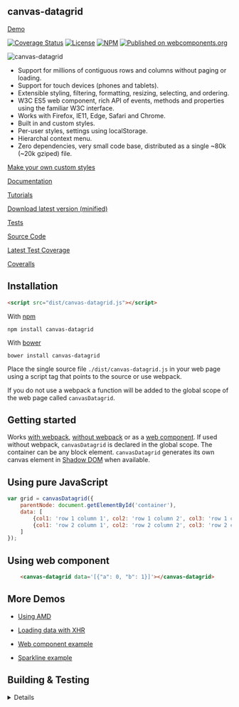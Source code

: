 canvas-datagrid
---------------

[Demo](https://tonygermaneri.github.io/canvas-datagrid/tutorials/demo.html)

[![Coverage Status](https://coveralls.io/repos/github/TonyGermaneri/canvas-datagrid/badge.svg?branch=master&build=1640)](https://coveralls.io/github/TonyGermaneri/canvas-datagrid?branch=master)
[![License](https://img.shields.io/badge/License-BSD%203--Clause-blue.svg)](https://opensource.org/licenses/BSD-3-Clause)
[![NPM](https://img.shields.io/npm/v/canvas-datagrid.svg)](https://www.npmjs.com/package/canvas-datagrid)
[![Published on webcomponents.org](https://img.shields.io/badge/webcomponents.org-published-blue.svg)](https://www.webcomponents.org/element/TonyGermaneri/canvas-datagrid)

![canvas-datagrid](https://tonygermaneri.github.io/canvas-datagrid/images/datagrid1.png)

* Support for millions of contiguous rows and columns without paging or loading.
* Support for touch devices (phones and tablets).
* Extensible styling, filtering, formatting, resizing, selecting, and ordering.
* W3C ES5 web component, rich API of events, methods and properties using the familiar W3C interface.
* Works with Firefox, IE11, Edge, Safari and Chrome.
* Built in and custom styles.
* Per-user styles, settings using localStorage.
* Hierarchal context menu.
* Zero dependencies, very small code base, distributed as a single ~80k (~20k gziped) file.


[Make your own custom styles](https://tonygermaneri.github.io/canvas-datagrid/tutorials/styleBuilder.html)

[Documentation](https://tonygermaneri.github.io/canvas-datagrid/docs/canvasDatagrid.html)

[Tutorials](https://tonygermaneri.github.io/canvas-datagrid/docs/tutorial-sample.html)

[Download latest version (minified)](https://tonygermaneri.github.io/canvas-datagrid/dist/canvas-datagrid.js)

[Tests](https://tonygermaneri.github.io/canvas-datagrid/test/tests.html)

[Source Code](https://github.com/TonyGermaneri/canvas-datagrid)

[Latest Test Coverage](https://tonygermaneri.github.io/canvas-datagrid/build/report/lcov-report/index.html)

[Coveralls](https://coveralls.io/github/TonyGermaneri/canvas-datagrid)

Installation
------------

```html
<script src="dist/canvas-datagrid.js"></script>
```

With [npm](https://www.npmjs.com/package/canvas-datagrid)


```shell
npm install canvas-datagrid
```

With [bower](https://libraries.io/bower/canvas-datagrid)

```shell
bower install canvas-datagrid
```

Place the single source file `./dist/canvas-datagrid.js` in your web page using
a script tag that points to the source or use webpack.

If you do not use a webpack a function will
be added to the global scope of the web page called `canvasDatagrid`.

Getting started
---------------

Works [with webpack](https://tonygermaneri.github.io/canvas-datagrid/tutorials/amdDemo.html), [without webpack](https://tonygermaneri.github.io/canvas-datagrid/tutorials/demo.html) or as a [web component](https://tonygermaneri.github.io/canvas-datagrid/tutorials/webcomponentDemo.html).
If used without webpack, `canvasDatagrid` is declared in the global scope.
The container can be any block element.  `canvasDatagrid` generates its own canvas element in [Shadow DOM](https://www.w3.org/TR/shadow-dom/) when available.

Using pure JavaScript
---------------------

```javascript
var grid = canvasDatagrid({
    parentNode: document.getElementById('container'),
    data: [
        {col1: 'row 1 column 1', col2: 'row 1 column 2', col3: 'row 1 column 3'},
        {col1: 'row 2 column 1', col2: 'row 2 column 2', col3: 'row 2 column 3'}
    ]
});
```

Using web component
-------------------

<!--
```
<custom-element-demo>
  <template>
    <script src="https://tonygermaneri.github.io/canvas-datagrid/dist/canvas-datagrid.debug.js"></script>
    <div style="height: 300px;"><next-code-block></next-code-block></div>
  </template>
</custom-element-demo>
```
-->

```html
    <canvas-datagrid data='[{"a": 0, "b": 1}]'></canvas-datagrid>
```

More Demos
----------

* [Using AMD](https://tonygermaneri.github.io/canvas-datagrid/tutorials/amdDemo.html)

* [Loading data with XHR](https://tonygermaneri.github.io/canvas-datagrid/tutorials/demo.html)

* [Web component example](https://tonygermaneri.github.io/canvas-datagrid/tutorials/webcomponentDemo.html)

* [Sparkline example](https://tonygermaneri.github.io/canvas-datagrid/tutorials/sparklineDemo.html)


Building & Testing
------------------
<details>
To build production version.

```shell
npm install
```

To build debug version

```shell
npm run build-dev
```

To build documentation

```shell
npm run build-docs
```

To run tests

```shell
npm test
```
</details>
